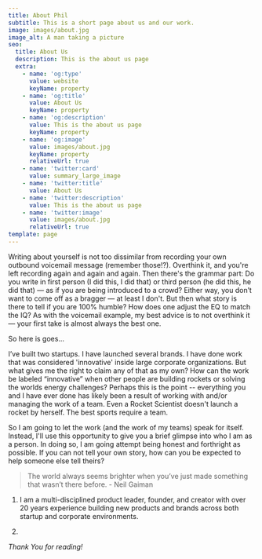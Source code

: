 ```yaml
---
title: About Phil
subtitle: This is a short page about us and our work.
image: images/about.jpg
image_alt: A man taking a picture
seo:
  title: About Us
  description: This is the about us page
  extra:
    - name: 'og:type'
      value: website
      keyName: property
    - name: 'og:title'
      value: About Us
      keyName: property
    - name: 'og:description'
      value: This is the about us page
      keyName: property
    - name: 'og:image'
      value: images/about.jpg
      keyName: property
      relativeUrl: true
    - name: 'twitter:card'
      value: summary_large_image
    - name: 'twitter:title'
      value: About Us
    - name: 'twitter:description'
      value: This is the about us page
    - name: 'twitter:image'
      value: images/about.jpg
      relativeUrl: true
template: page
---
```

Writing about yourself is not too dissimilar from recording your own outbound voicemail message (remember those!?). Overthink it, and you're left recording again and again and again. Then there's the grammar part: Do you write in first person (I did this, I did that) or third person (he did this, he did that) — as if you are being introduced to a crowd? Either way, you don’t want to come off as a bragger — at least I don't. But then what story is there to tell if you are 100% humble? How does one adjust the EQ to match the IQ? As with the voicemail example, my best advice is to not overthink it — your first take is almost always the best one.

So here is goes...

I’ve built two startups. I have launched several brands. I have done work that was considered 'innovative' inside large corporate organizations. But what gives me the right to claim any of that as my own? How can the work be labeled “innovative” when other people are building rockets or solving the worlds energy challenges? Perhaps this is the point -- everything you and I have ever done has likely been a result of working with and/or managing the work of a team. Even a Rocket Scientist doesn't launch a rocket by herself. The best sports require a team.

So I am going to let the work (and the work of my teams) speak for itself. Instead, I'll use this opportunity to give you a brief glimpse into who I am as a person. In doing so, I am going attempt being honest and forthright as possible. If you can not tell your own story, how can you be expected to help someone else tell theirs?

> The world always seems brighter when you’ve just made something that wasn’t there before. - Neil Gaiman

1.  I am a multi-disciplined product leader, founder, and creator with over 20 years experience building new products and brands across both startup and corporate environments.

2.

*Thank You for reading!*
